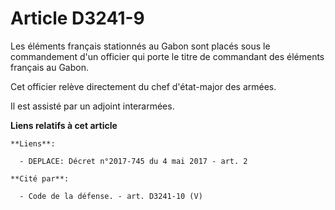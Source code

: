 # Article D3241-9

Les éléments français stationnés au Gabon sont placés sous le commandement d'un officier qui porte le titre de commandant des
éléments français au Gabon.

Cet officier relève directement du chef d'état-major des armées.

Il est assisté par un adjoint interarmées.

**Liens relatifs à cet article**

	**Liens**:

	  - DEPLACE: Décret n°2017-745 du 4 mai 2017 - art. 2

	**Cité par**:

	  - Code de la défense. - art. D3241-10 (V)
